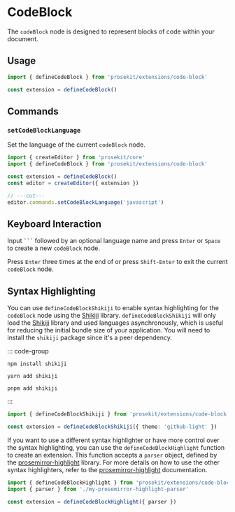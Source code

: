 # CodeBlock

The `codeBlock` node is designed to represent blocks of code within your document.

<!-- @include: @/examples/code-block.md -->

## Usage

```ts
import { defineCodeBlock } from 'prosekit/extensions/code-block'

const extension = defineCodeBlock()
```

## Commands

### `setCodeBlockLanguage`

Set the language of the current `codeBlock` node.

```ts twoslash
import { createEditor } from 'prosekit/core'
import { defineCodeBlock } from 'prosekit/extensions/code-block'

const extension = defineCodeBlock()
const editor = createEditor({ extension })

// ---cut---
editor.commands.setCodeBlockLanguage('javascript')
```

## Keyboard Interaction

Input ` ``` ` followed by an optional language name and press `Enter` or `Space` to create a new `codeBlock` node.

Press `Enter` three times at the end of or press `Shift-Enter` to exit the current `codeBlock` node.

## Syntax Highlighting

You can use `defineCodeBlockShikiji` to enable syntax highlighting for the `codeBlock` node using the [Shikiji] library. `defineCodeBlockShikiji` will only load the [Shikiji] library and used languages asynchronously, which is useful for reducing the initial bundle size of your application. You will need to install the `shikiji` package since it's a peer dependency.

::: code-group

```shell [npm]
npm install shikiji
```

```shell [yarn]
yarn add shikiji
```

```shell [pnpm]
pnpm add shikiji
```

:::

```ts
import { defineCodeBlockShikiji } from 'prosekit/extensions/code-block'

const extension = defineCodeBlockShikiji({ theme: 'github-light' })
```

If you want to use a different syntax highlighter or have more control over the syntax highlighting, you can use the `defineCodeBlockHighlight` function to create an extension. This function accepts a `parser` object, defined by the [prosemirror-highlight] library. For more details on how to use the other syntax highlighters, refer to the [prosemirror-highlight] documentation.

```ts
import { defineCodeBlockHighlight } from 'prosekit/extensions/code-block'
import { parser } from './my-prosemirror-highlight-parser'

const extension = defineCodeBlockHighlight({ parser })
```

[prosemirror-highlight]: https://github.com/ocavue/prosemirror-highlight
[lowlight]: https://github.com/wooorm/lowlight
[Highlight.js]: https://github.com/highlightjs/highlight.js
[Shiki]: https://github.com/shikijs/shiki
[Shikiji]: https://github.com/antfu/shikiji
[refractor]: https://github.com/wooorm/refractor
[Prism]: https://github.com/PrismJS/prism
